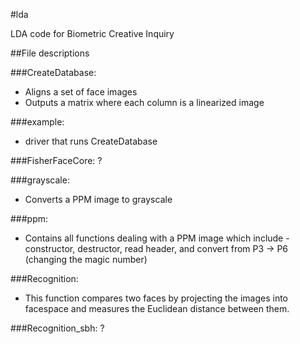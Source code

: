 #lda

LDA code for Biometric Creative Inquiry

##File descriptions


###CreateDatabase:
- Aligns a set of face images
- Outputs a matrix where each column is a linearized image

###example:
- driver that runs CreateDatabase

###FisherFaceCore:
?

###grayscale:
- Converts a PPM image to grayscale

###ppm:
- Contains all functions dealing with a PPM image which include - constructor,
destructor, read header, and convert from P3 -> P6 (changing the magic number)

###Recognition:
- This function compares two faces by projecting the images into facespace and
measures the Euclidean distance between them.

###Recognition_sbh:
?
